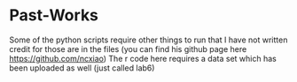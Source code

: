 # Past-Works
Some of the python scripts require other things to run that I have not written credit for those are in the files (you can find his github page here https://github.com/ncxiao) 
The r code here requires a data set which has been uploaded as well (just called lab6)
